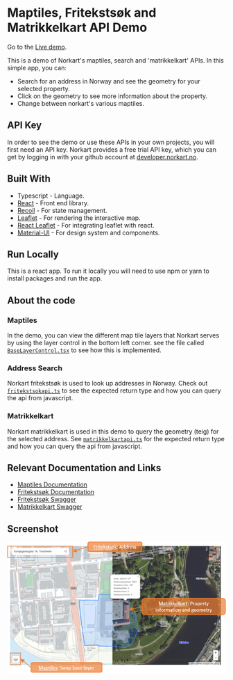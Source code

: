 # Maptiles, Fritekstsøk and Matrikkelkart API Demo

Go to the [Live demo](https://mango-flower-0fd4d4b03.azurestaticapps.net/).

This is a demo of Norkart's maptiles, search and 'matrikkelkart' APIs. In this simple app, you can:
- Search for an address in Norway and see the geometry for your selected property.
- Click on the geometry to see more information about the property.
- Change between norkart's various maptiles. 

## API Key
In order to see the demo or use these APIs in your own projects, you will first need an API key. Norkart provides a free trial API key, which you can get by logging in with your github account at [developer.norkart.no](https://developer.norkart.no/).

## Built With
- Typescript - Language.
- [React](https://reactjs.org//) - Front end library.
- [Recoil](https://recoiljs.org/) - For state management.
- [Leaflet](https://leafletjs.com/) - For rendering the interactive map.
- [React Leaflet](https://react-leaflet.js.org/) - For integrating leaflet with react.
- [Material-UI](https://material-ui.com/) - For design system and components.

## Run Locally
This is a react app. To run it locally you will need to use npm or yarn to install packages and run the app.

## About the code
### Maptiles
In the demo, you can view the different map tile layers that Norkart serves by using the layer control in the bottom left corner. see the file called [`BaseLayerControl.tsx`](./../reactleaflet_fritekstsok_maptiles_matrikkelkart_example/src/components/map/BaseLayerControl.tsx) to see how this is implemented.

### Address Search
Norkart fritekstsøk is used to look up addresses in Norway. Check out [`fritekstsokapi.ts`](./../reactleaflet_fritekstsok_maptiles_matrikkelkart_example/src/api/fritekstsokapi.ts) to see the expected return type and how you can query the api from javascript.

### Matrikkelkart
Norkart matrikkelkart is used in this demo to query the geometry (teig) for the selected address. See [`matrikkelkartapi.ts`](./../reactleaflet_fritekstsok_maptiles_matrikkelkart_example/src/api/matrikkelkartapi.ts) for the expected return type and how you can query the api from javascript.


## Relevant Documentation and Links
- [Maptiles Documentation](./../../API-maptiles)
- [Fritekstsøk Documentation](./../../API-fritekstsok)
- [Fritekstsøk Swagger](https://www.webatlas.no/WAAPI-FritekstSok/swagger-ui/)
- [Matrikkelkart Swagger](https://www.webatlas.no/WAAPI-Matrikkelkart/swagger-ui/)

## Screenshot
![screenshot](./public/screenshot.png)
